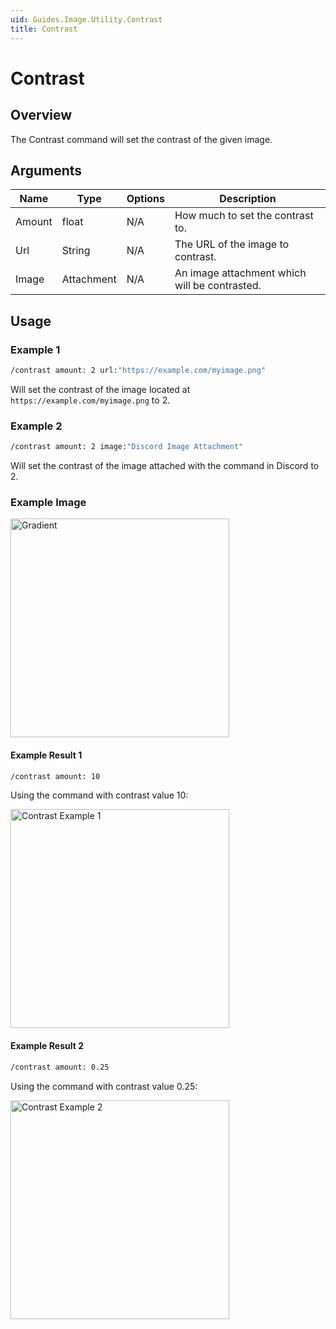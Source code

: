 ```yaml
---
uid: Guides.Image.Utility.Contrast
title: Contrast
---
```


# Contrast
## Overview
The Contrast command will set the contrast of the given image.

## Arguments
| Name        | Type        | Options           | Description                                                                 |
| ----------- | ----------- | ----------------- | --------------------------------------------------------------------------- |
| Amount      | float       | N/A               | How much to set the contrast to.                                            |
| Url         | String      | N/A               | The URL of the image to contrast.                                           |
| Image       | Attachment  | N/A               | An image attachment which will be contrasted.                               |

## Usage

### Example 1
```bash
/contrast amount: 2 url:"https://example.com/myimage.png"
```
Will set the contrast of the image located at `https://example.com/myimage.png` to 2.

### Example 2
```bash
/contrast amount: 2 image:"Discord Image Attachment"
```
Will set the contrast of the image attached with the command in Discord to 2.

### Example Image

<img src="/images/image_examples/gradient.png" alt="Gradient" style="width:350px;"/>

#### Example Result 1
```bash
/contrast amount: 10
```
Using the command with contrast value 10:

<img src="/images/image_examples/utility/contrast/example1.png" alt="Contrast Example 1" style="width:350px;"/>

#### Example Result 2
```bash
/contrast amount: 0.25
```
Using the command with contrast value 0.25:

<img src="/images/image_examples/utility/contrast/example2.png" alt="Contrast Example 2" style="width:350px;"/>